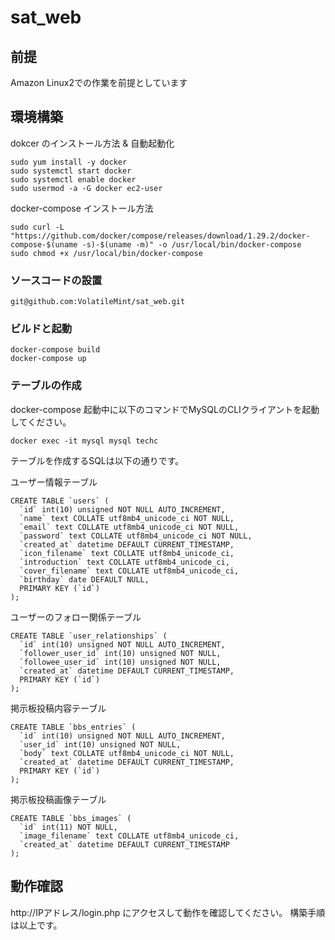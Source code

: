 # sat_web

## 前提
Amazon Linux2での作業を前提としています

## 環境構築

dokcer のインストール方法 & 自動起動化
```
sudo yum install -y docker
sudo systemctl start docker
sudo systemctl enable docker
sudo usermod -a -G docker ec2-user
```

docker-compose インストール方法
```
sudo curl -L "https://github.com/docker/compose/releases/download/1.29.2/docker-compose-$(uname -s)-$(uname -m)" -o /usr/local/bin/docker-compose
sudo chmod +x /usr/local/bin/docker-compose
```


### ソースコードの設置
```
git@github.com:VolatileMint/sat_web.git
```

### ビルドと起動
```
docker-compose build
docker-compose up
```

### テーブルの作成
docker-compose 起動中に以下のコマンドでMySQLのCLIクライアントを起動してください。
```
docker exec -it mysql mysql techc
```
テーブルを作成するSQLは以下の通りです。

ユーザー情報テーブル
```
CREATE TABLE `users` (
  `id` int(10) unsigned NOT NULL AUTO_INCREMENT,
  `name` text COLLATE utf8mb4_unicode_ci NOT NULL,
  `email` text COLLATE utf8mb4_unicode_ci NOT NULL,
  `password` text COLLATE utf8mb4_unicode_ci NOT NULL,
  `created_at` datetime DEFAULT CURRENT_TIMESTAMP,
  `icon_filename` text COLLATE utf8mb4_unicode_ci,
  `introduction` text COLLATE utf8mb4_unicode_ci,
  `cover_filename` text COLLATE utf8mb4_unicode_ci,
  `birthday` date DEFAULT NULL,
  PRIMARY KEY (`id`)
);
```
ユーザーのフォロー関係テーブル
```
CREATE TABLE `user_relationships` (
  `id` int(10) unsigned NOT NULL AUTO_INCREMENT,
  `follower_user_id` int(10) unsigned NOT NULL,
  `followee_user_id` int(10) unsigned NOT NULL,
  `created_at` datetime DEFAULT CURRENT_TIMESTAMP,
  PRIMARY KEY (`id`)
);
```

掲示板投稿内容テーブル
```
CREATE TABLE `bbs_entries` (
  `id` int(10) unsigned NOT NULL AUTO_INCREMENT,
  `user_id` int(10) unsigned NOT NULL,
  `body` text COLLATE utf8mb4_unicode_ci NOT NULL,
  `created_at` datetime DEFAULT CURRENT_TIMESTAMP,
  PRIMARY KEY (`id`)
);
```
掲示板投稿画像テーブル
```
CREATE TABLE `bbs_images` (
  `id` int(11) NOT NULL,
  `image_filename` text COLLATE utf8mb4_unicode_ci,
  `created_at` datetime DEFAULT CURRENT_TIMESTAMP
);
```

## 動作確認

http://IPアドレス/login.php にアクセスして動作を確認してください。
構築手順は以上です。
